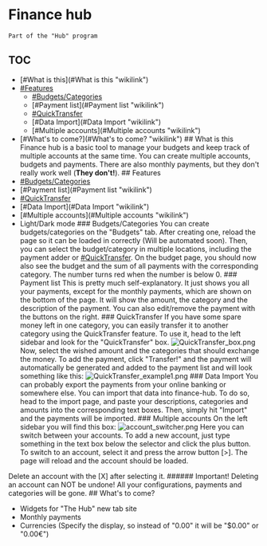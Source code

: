 # Finance hub

    Part of the "Hub" program

## TOC

- [\#What is this](#What is this "wikilink")
- [\#Features](#Features "wikilink")
  - [\#Budgets/Categories](#Budgets/Categories "wikilink")
  - [\#Payment list](#Payment list "wikilink")
  - [\#QuickTransfer](#QuickTransfer "wikilink")
  - [\#Data Import](#Data Import "wikilink")
  - [\#Multiple accounts](#Multiple accounts "wikilink")
- [\#What\'s to come?](#What's to come? "wikilink")
  \## What is this
  Finance hub is a basic tool to manage your budgets and keep track of multiple accounts at the same time.
  You can create multiple accounts, budgets and payments.
  There are also monthly payments, but they don't really work well (**They don't!**).
  \## Features
- [\#Budgets/Categories](#Budgets/Categories "wikilink")
- [\#Payment list](#Payment list "wikilink")
- [\#QuickTransfer](#QuickTransfer "wikilink")
- [\#Data Import](#Data Import "wikilink")
- [\#Multiple accounts](#Multiple accounts "wikilink")
- Light/Dark mode
  \### Budgets/Categories
  You can create budgets/categories on the "Budgets" tab. After creating one, reload the page so it can be loaded in correctly (Will be automated soon).
  Then, you can select the budget/category in multiple locations, including the payment adder or [\#QuickTransfer](#QuickTransfer "wikilink"). On the budget page, you should now also see the budget and the sum of all payments with the corresponding category. The number turns red when the number is below 0.
  \### Payment list
  This is pretty much self-explanatory. It just shows you all your payments, except for the monthly payments, which are shown on the bottom of the page.
  It will show the amount, the category and the description of the payment. You can also edit/remove the payment with the buttons on the right.
  \### QuickTransfer
  If you have some spare money left in one category, you can easily transfer it to another category using the QuickTransfer feature. To use it, head to the left sidebar and look for the "QuickTransfer" box.
  ![QuickTransfer_box.png](../finance-hub%20(README)/47c1f40bfbf7b9eb133357f1902f46123109b0b6.png "wikilink")
  Now, select the wished amount and the categories that should exchange the money.
  To add the payment, click "Transfer!" and the payment will automatically be generated and added to the payment list and will look something like this:
  ![QuickTransfer_example1.png](../finance-hub%20(README)/a3138245ab31140afa8ee0b23fb4cd70c4630670.png "wikilink")
  \### Data Import
  You can probably export the payments from your online banking or somewhere else. You can import that data into finance-hub. To do so, head to the import page, and paste your descriptions, categories and amounts into the corresponding text boxes.
  Then, simply hit "Import" and the payments will be imported.
  \### Multiple accounts
  On the left sidebar you will find this box:
  ![account_switcher.png](../finance-hub%20(README)/29fa0f1bc4dbfed6bbf377418b717fccea1bee4b.png "wikilink")
  Here you can switch between your accounts. To add a new account, just type something in the text box below the selector and click the plus button. To switch to an account, select it and press the arrow button \[\>\]. The page will reload and the account should be loaded.

Delete an account with the \[X\] after selecting it.
\###### Important! Deleting an account can NOT be undone! All your configurations, payments and categories will be gone.
\## What's to come?
- Widgets for "The Hub" new tab site
- Monthly payments
- Currencies (Specify the display, so instead of "0.00" it will be "\$0.00" or "0.00€")
